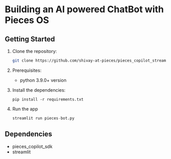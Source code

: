 # Building an AI powered ChatBot with Pieces OS 

## Getting Started

1. Clone the repository:

   ```bash
   git clone https://github.com/shivay-at-pieces/pieces_copilot_streamlit_example
   ```
2. Prerequisites: 
   
   - python 3.9.0+ version

2. Install the dependencies:

   ```
   pip install -r requirements.txt
   ```

4. Run the app

   ```python
   streamlit run pieces-bot.py
   ```

## Dependencies

- pieces_copilot_sdk
- streamlit
